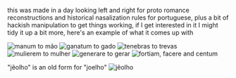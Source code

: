 this was made in a day looking left and right for proto romance reconstructions and historical nasalization rules for portuguese, plus a bit of hackish manipulation to get things working, if I get interested in it I might tidy it up a bit more, here's an example of what it comes up with

![manum to mão](https://media.discordapp.net/attachments/386299658403840029/1029978815327375400/unknown.png)
![ganatum to gado](https://media.discordapp.net/attachments/386299658403840029/1029979468451807253/unknown.png)
![tenebras to trevas](https://media.discordapp.net/attachments/386299658403840029/1029990328343728218/unknown.png)
![mulierem to mulher](https://media.discordapp.net/attachments/386299658403840029/1030170093323296798/unknown.png)
![generare to gerar](https://media.discordapp.net/attachments/386299658403840029/1030184424052109393/unknown.png)
![fortiam, facere and centum](https://media.discordapp.net/attachments/386299658403840029/1030189137761939526/unknown.png)

"jẽolho" is an old form for "joelho"
![jẽolho](https://media.discordapp.net/attachments/386299658403840029/1030261041654939738/unknown.png)
